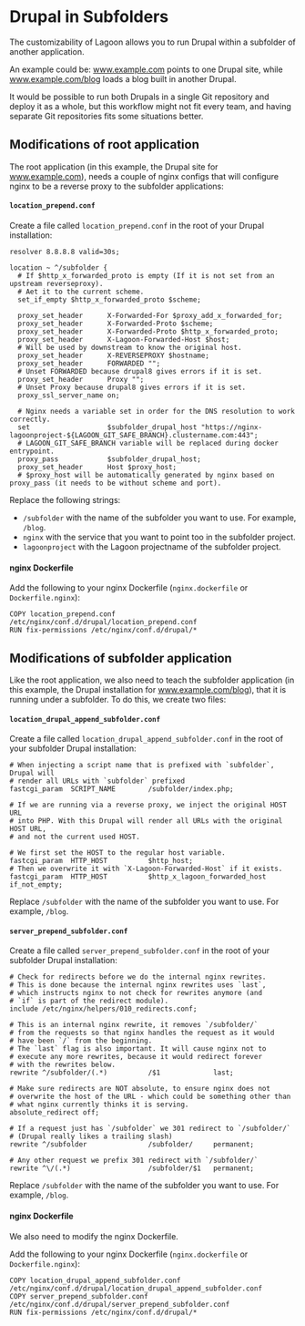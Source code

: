 # Drupal in Subfolders

The customizability of Lagoon allows you to run Drupal within a subfolder of another application.

An example could be: www.example.com points to one Drupal site, while www.example.com/blog loads a blog built in another Drupal.

It would be possible to run both Drupals in a single Git repository and deploy it as a whole, but this workflow might not fit every team, and having separate Git repositories fits some situations better.

## Modifications of root application

The root application (in this example, the Drupal site for www.example.com), needs a couple of nginx configs that will configure nginx to be a reverse proxy to the subfolder applications:

#### `location_prepend.conf`

Create a file called `location_prepend.conf` in the root of your Drupal installation:
```
resolver 8.8.8.8 valid=30s;

location ~ ^/subfolder {
  # If $http_x_forwarded_proto is empty (If it is not set from an upstream reverseproxy).
  # Aet it to the current scheme.
  set_if_empty $http_x_forwarded_proto $scheme;

  proxy_set_header      X-Forwarded-For $proxy_add_x_forwarded_for;
  proxy_set_header      X-Forwarded-Proto $scheme;
  proxy_set_header      X-Forwarded-Proto $http_x_forwarded_proto;
  proxy_set_header      X-Lagoon-Forwarded-Host $host;
  # Will be used by downstream to know the original host.
  proxy_set_header      X-REVERSEPROXY $hostname;
  proxy_set_header      FORWARDED "";
  # Unset FORWARDED because drupal8 gives errors if it is set.
  proxy_set_header      Proxy "";
  # Unset Proxy because drupal8 gives errors if it is set.
  proxy_ssl_server_name on;

  # Nginx needs a variable set in order for the DNS resolution to work correctly.
  set                   $subfolder_drupal_host "https://nginx-lagoonproject-${LAGOON_GIT_SAFE_BRANCH}.clustername.com:443";
  # LAGOON_GIT_SAFE_BRANCH variable will be replaced during docker entrypoint.
  proxy_pass            $subfolder_drupal_host;
  proxy_set_header      Host $proxy_host;
  # $proxy_host will be automatically generated by nginx based on proxy_pass (it needs to be without scheme and port).

```
Replace the following strings:
- `/subfolder` with the name of the subfolder you want to use. For example, `/blog`.
- `nginx` with the service that you want to point too in the subfolder project.
- `lagoonproject` with the Lagoon projectname of the subfolder project.

#### nginx Dockerfile

Add the following to your nginx Dockerfile (`nginx.dockerfile` or `Dockerfile.nginx`):

```
COPY location_prepend.conf /etc/nginx/conf.d/drupal/location_prepend.conf
RUN fix-permissions /etc/nginx/conf.d/drupal/*
```

## Modifications of subfolder application

Like the root application, we also need to teach the subfolder application (in this example, the Drupal installation for www.example.com/blog), that it is running under a subfolder. To do this, we create two files:

#### `location_drupal_append_subfolder.conf`

Create a file called `location_drupal_append_subfolder.conf` in the root of your subfolder Drupal installation:

```
# When injecting a script name that is prefixed with `subfolder`, Drupal will
# render all URLs with `subfolder` prefixed
fastcgi_param  SCRIPT_NAME        /subfolder/index.php;

# If we are running via a reverse proxy, we inject the original HOST URL
# into PHP. With this Drupal will render all URLs with the original HOST URL,
# and not the current used HOST.

# We first set the HOST to the regular host variable.
fastcgi_param  HTTP_HOST          $http_host;
# Then we overwrite it with `X-Lagoon-Forwarded-Host` if it exists.
fastcgi_param  HTTP_HOST          $http_x_lagoon_forwarded_host if_not_empty;
```

Replace `/subfolder` with the name of the subfolder you want to use. For example, `/blog`.

#### `server_prepend_subfolder.conf`

Create a file called `server_prepend_subfolder.conf` in the root of your subfolder Drupal installation:
```
# Check for redirects before we do the internal nginx rewrites.
# This is done because the internal nginx rewrites uses `last`,
# which instructs nginx to not check for rewrites anymore (and
# `if` is part of the redirect module).
include /etc/nginx/helpers/010_redirects.conf;

# This is an internal nginx rewrite, it removes `/subfolder/`
# from the requests so that nginx handles the request as it would
# have been `/` from the beginning.
# The `last` flag is also important. It will cause nginx not to
# execute any more rewrites, because it would redirect forever
# with the rewrites below.
rewrite ^/subfolder/(.*)          /$1             last;

# Make sure redirects are NOT absolute, to ensure nginx does not
# overwrite the host of the URL - which could be something other than
# what nginx currently thinks it is serving.
absolute_redirect off;

# If a request just has `/subfolder` we 301 redirect to `/subfolder/`
# (Drupal really likes a trailing slash)
rewrite ^/subfolder               /subfolder/     permanent;

# Any other request we prefix 301 redirect with `/subfolder/`
rewrite ^\/(.*)                   /subfolder/$1   permanent;
```

Replace `/subfolder` with the name of the subfolder you want to use. For example, `/blog`.

#### nginx Dockerfile

We also need to modify the nginx Dockerfile.

Add the following to your nginx Dockerfile (`nginx.dockerfile` or `Dockerfile.nginx`):
```
COPY location_drupal_append_subfolder.conf /etc/nginx/conf.d/drupal/location_drupal_append_subfolder.conf
COPY server_prepend_subfolder.conf /etc/nginx/conf.d/drupal/server_prepend_subfolder.conf
RUN fix-permissions /etc/nginx/conf.d/drupal/*
```

